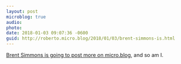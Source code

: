 ```yaml
---
layout: post
microblog: true
audio: 
photo: 
date: 2018-01-03 09:07:36 -0600
guid: http://roberto.micro.blog/2018/01/03/brent-simmons-is.html
---
```

[Brent Simmons is going to post more on micro.blog](http://inessential.com/2018/01/03/2018_some_hope), and so am I. 
